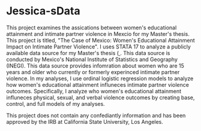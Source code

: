 # Jessica-sData
This project examines the assications between women's educational attainment and intimate partner violence in Mexcio for my Master's thesis. This project is titled, "The Case of Mexico: Women's Educational Attainment Impact on Intimate Partner Violence". I uses STATA 17 to analyze a publicly available data source for my Master's thesis ([
](https://www.inegi.org.mx/programas/endireh/2021/#documentacion). This data source is conducted by Mexico's National Institute of Statistics and Geography (INEGI). This data source provides infomration about women who are 15 years and older who currently or formerly experinced intimate partner violence. 
In my analyses, I use ordinal logistic regression models to analyze how women's educational attainment influneces intimate partner violence outcomes. Specifically, I analyze who women's educational attainment influneces physical, sexual, and verbal violence outcomes by creating base, control, and full models of my analyses. 

This project does not contain any confediantly information and has been approved by the IRB at California State University, Los Angeles. 
